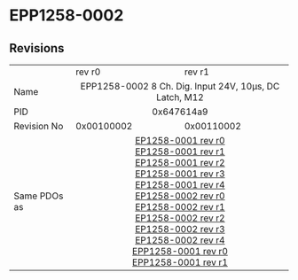 # EPP1258-0002

## Revisions
<table>
<tr>
<td></td>
<td>rev r0</td>
<td>rev r1</td>
</tr>
<tr>
<td>Name</td>
<td colspan=2 align="center">EPP1258-0002 8 Ch. Dig. Input 24V, 10µs, DC Latch, M12</td>
</tr>
<tr>
<td>PID</td>
<td colspan=2 align="center">0x647614a9</td>
</tr>
<tr>
<td>Revision No</td>
<td>0x00100002</td>
<td>0x00110002</td>
</tr>
<tr>
<td>Same PDOs as</td>
<td colspan=2 align="center"><a href="EP1258-0001.md">EP1258-0001 rev r0</a><br/><a href="EP1258-0001.md">EP1258-0001 rev r1</a><br/><a href="EP1258-0001.md">EP1258-0001 rev r2</a><br/><a href="EP1258-0001.md">EP1258-0001 rev r3</a><br/><a href="EP1258-0001.md">EP1258-0001 rev r4</a><br/><a href="EP1258-0002.md">EP1258-0002 rev r0</a><br/><a href="EP1258-0002.md">EP1258-0002 rev r1</a><br/><a href="EP1258-0002.md">EP1258-0002 rev r2</a><br/><a href="EP1258-0002.md">EP1258-0002 rev r3</a><br/><a href="EP1258-0002.md">EP1258-0002 rev r4</a><br/><a href="EPP1258-0001.md">EPP1258-0001 rev r0</a><br/><a href="EPP1258-0001.md">EPP1258-0001 rev r1</a></td>
</tr>
</table>
